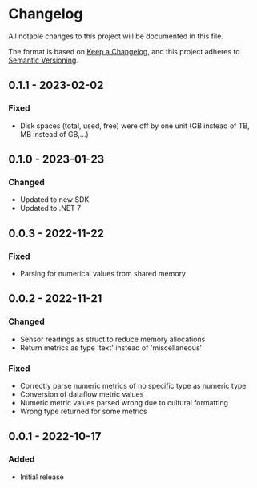# Changelog

All notable changes to this project will be documented in this file.

The format is based on [Keep a Changelog](https://keepachangelog.com/en/1.0.0/),
and this project adheres to [Semantic Versioning](https://semver.org/spec/v2.0.0.html).

## 0.1.1 - 2023-02-02

### Fixed

- Disk spaces (total, used, free) were off by one unit (GB instead of TB, MB instead of GB,...)

## 0.1.0 - 2023-01-23

### Changed

- Updated to new SDK
- Updated to .NET 7

## 0.0.3 - 2022-11-22

### Fixed

- Parsing for numerical values from shared memory

## 0.0.2 - 2022-11-21

### Changed

- Sensor readings as struct to reduce memory allocations
- Return metrics as type 'text' instead of 'miscellaneous'

### Fixed

- Correctly parse numeric metrics of no specific type as numeric type
- Conversion of dataflow metric values
- Numeric metric values parsed wrong due to cultural formatting
- Wrong type returned for some metrics

## 0.0.1 - 2022-10-17

### Added

- Initial release
